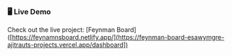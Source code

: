 ### 🖥️ Live Demo

Check out the live project: [Feynman Board]([https://feynamnsboard.netlify.app/](https://feynman-board-esawymgre-ajitrauts-projects.vercel.app/dashboard])

